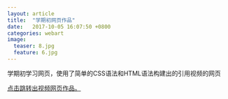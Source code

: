 ```yaml
---
layout: article
title:  "学期初网页作品"
date:   2017-10-05 16:07:50 +0800
categories: webart
image:
  teaser: 8.jpg
  feature: 6.jpg
---
```

<html>
<head>
</head>
<body>
<p>学期初学习网页，使用了简单的CSS语法和HTML语法构建出的引用视频的网页</p>
<a href="https://lamkk.github.io/lamken.github.io/" target="_blank">点击跳转出视频网页作品。</a>
</body>
</html>